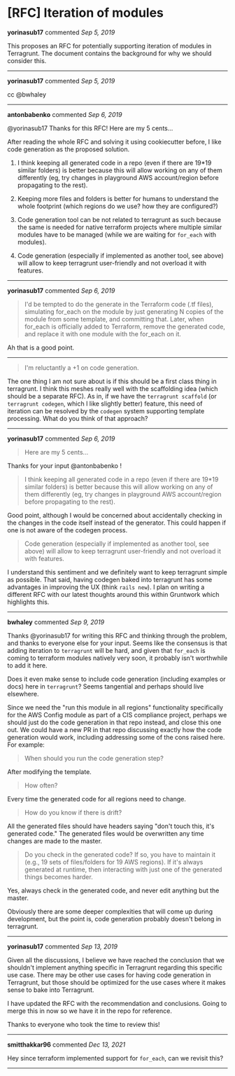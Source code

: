 # [RFC] Iteration of modules

**yorinasub17** commented *Sep 5, 2019*

This proposes an RFC for potentially supporting iteration of modules in Terragrunt. The document contains the background for why we should consider this.
<br />
***


**yorinasub17** commented *Sep 5, 2019*

cc @bwhaley 
***

**antonbabenko** commented *Sep 6, 2019*

@yorinasub17 Thanks for this RFC! Here are my 5 cents...

After reading the whole RFC and solving it using cookiecutter before, I like code generation as the proposed solution.

1. I think keeping all generated code in a repo (even if there are 19*19 similar folders) is better because this will allow working on any of them differently (eg, try changes in playground AWS account/region before propagating to the rest).

1. Keeping more files and folders is better for humans to understand the whole footprint (which regions do we use? how they are configured?)

1. Code generation tool can be not related to terragrunt as such because the same is needed for native terraform projects where multiple similar modules have to be managed (while we are waiting for `for_each` with modules).

1. Code generation (especially if implemented as another tool, see above) will allow to keep terragrunt user-friendly and not overload it with features.
***

**yorinasub17** commented *Sep 6, 2019*

>  I'd be tempted to do the generate in the Terraform code (.tf files), simulating for_each on the module by just generating N copies of the module from some template, and committing that. Later, when for_each is officially added to Terraform, remove the generated code, and replace it with one module with the for_each on it.

Ah that is a good point.

---

> I'm reluctantly a +1 on code generation.

The one thing I am not sure about is if this should be a first class thing in terragrunt. I think this meshes really well with the scaffolding idea (which should be a separate RFC). As in, if we have the `terragrunt scaffold` (or `terragrunt codegen`, which I like slightly better) feature, this need of iteration can be resolved by the `codegen` system supporting template processing. What do you think of that approach?
***

**yorinasub17** commented *Sep 6, 2019*

> Here are my 5 cents...

Thanks for your input @antonbabenko !

> I think keeping all generated code in a repo (even if there are 19*19 similar folders) is better because this will allow working on any of them differently (eg, try changes in playground AWS account/region before propagating to the rest).

Good point, although I would be concerned about accidentally checking in the changes in the code itself instead of the generator. This could happen if one is not aware of the codegen process.

> Code generation (especially if implemented as another tool, see above) will allow to keep terragrunt user-friendly and not overload it with features.

I understand this sentiment and we definitely want to keep terragrunt simple as possible. That said, having codegen baked into terragrunt has some advantages in improving the UX (think `rails new`). I plan on writing a different RFC with our latest thoughts around this within Gruntwork which highlights this.
***

**bwhaley** commented *Sep 9, 2019*

Thanks @yorinasub17 for writing this RFC and thinking through the problem, and thanks to everyone else for your input. Seems like the consensus is that adding iteration to `terragrunt` will be hard, and given that `for_each` is coming to terraform modules natively very soon, it probably isn't worthwhile to add it here.

Does it even make sense to include code generation (including examples or docs) here in `terragrunt`? Seems tangential and perhaps should live elsewhere. 

Since we need the "run this module in all regions" functionality specifically for the AWS Config module as part of a CIS compliance project, perhaps we should just do the code generation in that repo instead, and close this one out. We could have a new PR in that repo discussing exactly how the code generation would work, including addressing some of the cons raised here. For example:

> When should you run the code generation step?

After modifying the template.

> How often?

Every time the generated code for all regions need to change.

> How do you know if there is drift?

All the generated files should have headers saying "don't touch this, it's generated code." The generated files would be overwritten any time changes are made to the master.

> Do you check in the generated code? If so, you have to maintain it (e.g., 19 sets of files/folders for 19 AWS regions). If it's always generated at runtime, then interacting with just one of the generated things becomes harder.

Yes, always check in the generated code, and never edit anything but the master.

Obviously there are some deeper complexities that will come up during development, but the point is, code generation probably doesn't belong in terragrunt.
***

**yorinasub17** commented *Sep 13, 2019*

Given all the discussions, I believe we have reached the conclusion that we shouldn't implement anything specific in Terragrunt regarding this specific use case. There may be other use cases for having code generation in Terragrunt, but those should be optimized for the use cases where it makes sense to bake into Terragrunt.

I have updated the RFC with the recommendation and conclusions. Going to merge this in now so we have it in the repo for reference.

Thanks to everyone who took the time to review this!
***

**smitthakkar96** commented *Dec 13, 2021*

Hey since terraform implemented support for `for_each`, can we revisit this? 
***

